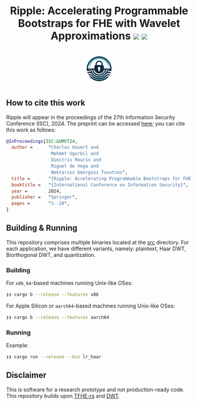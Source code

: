 <h1 align="center">Ripple: Accelerating Programmable Bootstraps for FHE with Wavelet Approximations
  <a href="https://github.com/NillionNetwork/ripple/actions/workflows/ci-build.yml"><img src="https://github.com/NillionNetwork/ripple/workflows/ci-build/badge.svg"></a>
  <a href="https://github.com/NillionNetwork/ripple/blob/main/LICENSE"><img src="https://img.shields.io/badge/license-Apache-blue.svg"></a>

</h1>
<p align="center">
  <img src="./assets/ripple.png" height="20%" width="20%">
</p>

## How to cite this work

Ripple will appear in the proceedings of the 27th Information Security Conference (ISC), 2024.
The preprint can be accessed [here](https://eprint.iacr.org/2024/866); you can
cite this work as follows:
```bibtex
@InProceedings{ISC:GUMVT24,
  author =      "Charles Gouert and
                 Mehmet Ugurbil and
                 Dimitris Mouris and
                 Miguel de Vega and
                 Nektarios Georgios Tsoutsos",
  title =       "{Ripple: Accelerating Programmable Bootstraps for FHE with Wavelet Approximations}",
  booktitle =   "{International Conference on Information Security}",
  year =        2024,
  publisher =   "Springer",
  pages =       "1--20",
}
```

## Building & Running

This repository comprises multiple binaries located at the [src](https://github.com/NillionNetwork/ripple/tree/main/src) directory. For each application, we have different variants, namely: plaintext, Haar DWT, Biorthogonal DWT, and quantization.


### Building
For `x86_64`-based machines running Unix-like OSes:
```bash
❯❯ cargo b --release --features x86
```

For Apple Silicon or `aarch64`-based machines running Unix-like OSes:
```bash
❯❯ cargo b --release --features aarch64
```

### Running

Example:
```bash
❯❯ cargo run --release --bin lr_haar
```

## Disclaimer
This is software for a research prototype and not production-ready code.
This repository builds upon [TFHE-rs](https://github.com/zama-ai/tfhe-rs) and [DWT](https://github.com/stainless-steel/dwt).
